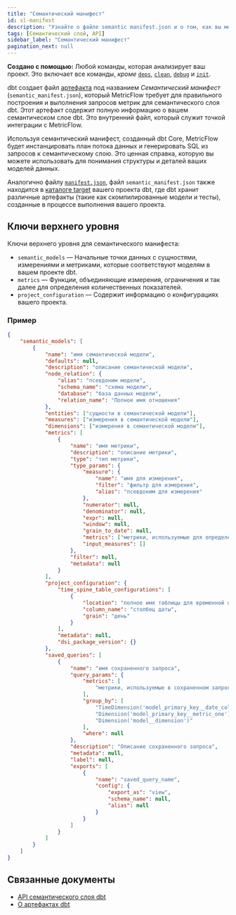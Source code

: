```yaml
---
title: "Семантический манифест"
id: sl-manifest
description: "Узнайте о файле semantic manifest.json и о том, как вы можете использовать артефакты для получения информации о вашем семантическом слое dbt."
tags: [Семантический слой, API]
sidebar_label: "Семантический манифест"
pagination_next: null
---
```


**Создано с помощью:** Любой команды, которая анализирует ваш проект. Это включает все команды, _кроме_ [`deps`](/reference/commands/deps), [`clean`](/reference/commands/clean), [`debug`](/reference/commands/debug) и [`init`](/reference/commands/init).

dbt создает файл [артефакта](/reference/artifacts/dbt-artifacts) под названием _Семантический манифест_ (`semantic_manifest.json`), который MetricFlow требует для правильного построения и выполнения запросов метрик для семантического слоя dbt. Этот артефакт содержит полную информацию о вашем семантическом слое dbt. Это внутренний файл, который служит точкой интеграции с MetricFlow.

Используя семантический манифест, созданный dbt Core, MetricFlow будет инстанцировать план потока данных и генерировать SQL из запросов к семантическому слою. Это ценная справка, которую вы можете использовать для понимания структуры и деталей ваших моделей данных.

Аналогично файлу [`manifest.json`](/reference/artifacts/manifest-json), файл `semantic_manifest.json` также находится в [каталоге target](/reference/global-configs/json-artifacts) вашего проекта dbt, где dbt хранит различные артефакты (такие как скомпилированные модели и тесты), созданные в процессе выполнения вашего проекта.

## Ключи верхнего уровня

Ключи верхнего уровня для семантического манифеста:
-  `semantic_models` &mdash; Начальные точки данных с сущностями, измерениями и метриками, которые соответствуют моделям в вашем проекте dbt.
-  `metrics` &mdash; Функции, объединяющие измерения, ограничения и так далее для определения количественных показателей.
- `project_configuration` &mdash; Содержит информацию о конфигурациях вашего проекта.

### Пример

<File name="target/semantic_manifest.json"> 

```json
{
    "semantic_models": [
        {
            "name": "имя семантической модели",
            "defaults": null,
            "description": "описание семантической модели",
            "node_relation": {
                "alias": "псевдоним модели",
                "schema_name": "схема модели",
                "database": "база данных модели",
                "relation_name": "Полное имя отношения"
            },
            "entities": ["сущности в семантической модели"],
            "measures": ["измерения в семантической модели"],
            "dimensions": ["измерения в семантической модели"],
            "metrics": [
                {
                    "name": "имя метрики",
                    "description": "описание метрики",
                    "type": "тип метрики",
                    "type_params": {
                        "measure": {
                            "name": "имя для измерения",
                            "filter": "фильтр для измерения",
                            "alias": "псевдоним для измерения"
                        },
                        "numerator": null,
                        "denominator": null,
                        "expr": null,
                        "window": null,
                        "grain_to_date": null,
                        "metrics": ["метрики, используемые для определения метрики. это используется в производных метриках"],
                        "input_measures": []
                    },
                    "filter": null,
                    "metadata": null
                }
            ],
            "project_configuration": {
                "time_spine_table_configurations": [
                    {
                        "location": "полное имя таблицы для временной оси",
                        "column_name": "столбец даты",
                        "grain": "день"
                    }
                ],
                "metadata": null,
                "dsi_package_version": {}
            },
            "saved_queries": [
                {
                    "name": "имя сохраненного запроса",
                    "query_params": {
                        "metrics": [
                            "метрики, используемые в сохраненном запросе"
                        ],
                        "group_by": [
                            "TimeDimension('model_primary_key__date_column', 'day')",
                            "Dimension('model_primary_key__metric_one')",
                            "Dimension('model__dimension')"
                        ],
                        "where": null
                    },
                    "description": "Описание сохраненного запроса",
                    "metadata": null,
                    "label": null,
                    "exports": [
                        {
                            "name": "saved_query_name",
                            "config": {
                                "export_as": "view",
                                "schema_name": null,
                                "alias": null
                            }
                        }
                    ]
                }
            ]
        }
    ]
}
```

</File>

## Связанные документы

- [API семантического слоя dbt](/docs/dbt-cloud-apis/sl-api-overview)
- [О артефактах dbt](/reference/artifacts/dbt-artifacts)